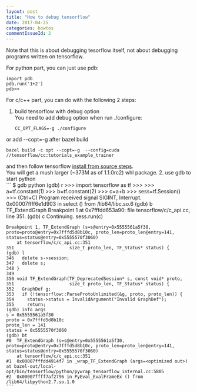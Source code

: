 ```yaml
---
layout: post
title: "How to debug tensorflow"
date: 2017-04-25
categories: howtos
commentIssueId: 2
---
```


Note that this is about debugging tesorflow itself, not about debugging programs written on tensorflow.

For python part, you can just use pdb:

```
import pdb
pdb.run('1+2')
pdb>>
```

For c/c++ part, you can do with the following 2 steps:

 1. build tensorflow with debug option  
   You need to add debug option when run ./configure:
    ```
    CC_OPT_FLAGS=-g ./configure
    ```
   or add --copt=-g after bazel build 
   
   ```
   bazel build -c opt --copt=-g  --config=cuda //tensorflow/cc:tutorials_example_trainer
   ```
   
   and then follow tensorflow [install from source steps](https://www.tensorflow.org/install/install_sources).  
   You will get a mush larger (~373M as of 1.1.0rc2) whl package.
 2. use gdb to start python   
    ```
    $ gdb python
    (gdb) r
    >>> import tensorflow as tf
    >>>
    >>> a=tf.constant(1)
    >>> b=tf.constant(2)
    >>> c=a+b
    >>> sess=tf.Session()
    >>> (Ctrl+C)
    Program received signal SIGINT, Interrupt.
    0x00007ffff6e1d903 in select () from /lib64/libc.so.6
    (gdb) b TF_ExtendGraph
    Breakpoint 1 at 0x7fffdd653a90: file tensorflow/c/c_api.cc, line 351.
    (gdb) c
    Continuing.
    sess.run(c)

    Breakpoint 1, TF_ExtendGraph (s=s@entry=0x5555561a5f30, proto=proto@entry=0x7fffd5d8b10c, proto_len=proto_len@entry=141, status=status@entry=0x5555570f3060)
        at tensorflow/c/c_api.cc:351
    351	                    size_t proto_len, TF_Status* status) {
    (gdb) l
    346	  delete s->session;
    347	  delete s;
    348	}
    349
    350	void TF_ExtendGraph(TF_DeprecatedSession* s, const void* proto,
    351	                    size_t proto_len, TF_Status* status) {
    352	  GraphDef g;
    353	  if (!tensorflow::ParseProtoUnlimited(&g, proto, proto_len)) {
    354	    status->status = InvalidArgument("Invalid GraphDef");
    355	    return;
    (gdb) info args
    s = 0x5555561a5f30
    proto = 0x7fffd5d8b10c
    proto_len = 141
    status = 0x5555570f3060
    (gdb) bt
    #0  TF_ExtendGraph (s=s@entry=0x5555561a5f30, proto=proto@entry=0x7fffd5d8b10c, proto_len=proto_len@entry=141, status=status@entry=0x5555570f3060)
        at tensorflow/c/c_api.cc:351
    #1  0x00007fffdd4914f7 in _wrap_TF_ExtendGraph (args=<optimized out>) at bazel-out/local-opt/bin/tensorflow/python/pywrap_tensorflow_internal.cc:5805
    #2  0x00007ffff7af2796 in PyEval_EvalFrameEx () from /lib64/libpython2.7.so.1.0
    ```
